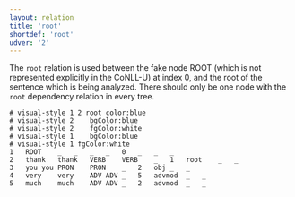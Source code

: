 ```yaml
---
layout: relation
title: 'root'
shortdef: 'root'
udver: '2'
---
```


The `root` relation is used between the fake node ROOT (which is not represented explicitly in the CoNLL-U) at index 0, and the root of the sentence which is being analyzed. There should only be one node with the `root` dependency relation in every tree.

~~~ conllu
# visual-style 1 2 root	color:blue
# visual-style 2	bgColor:blue
# visual-style 2	fgColor:white
# visual-style 1	bgColor:blue
# visual-style 1 fgColor:white
1	ROOT	_	_	_	_	0	_	_	_
2	thank	thank	VERB	VERB	_	1	root	_	_
3	you	you	PRON	PRON	_	2	obj	_	_
4	very	very	ADV	ADV	_	5	advmod	_	_
5	much	much	ADV	ADV	_	2	advmod	_	_
~~~
<!-- Interlanguage links updated Út zář 29 18:41:36 CEST 2020 -->
